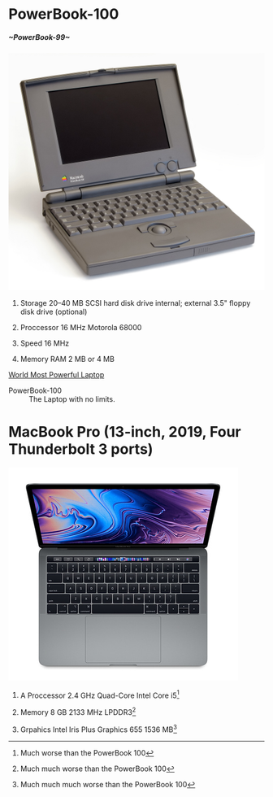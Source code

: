 # PowerBook-100
##### ~PowerBook-99~


![](powerbook.jpeg)



1. Storage 20–40 MB SCSI hard disk drive internal; external 3.5" floppy disk drive (optional)

2. Proccessor 16 MHz Motorola 68000

3. Speed 16 MHz

4. Memory RAM 2 MB or 4 MB 


[World Most Powerful Laptop](https://en.wikipedia.org/wiki/PowerBook_100 "World Most Powerful Laptop")

<dl>
  <dt>PowerBook-100</dt>
  <dd>The Laptop with no limits.</dd>
</dl>

# MacBook Pro (13-inch, 2019, Four Thunderbolt 3 ports)

![](mac.jpeg)


1. A Proccessor 2.4 GHz Quad-Core Intel Core i5[^1]  


2. Memory 8 GB 2133 MHz LPDDR3[^2]  


3. Grpahics Intel Iris Plus Graphics 655 1536 MB[^3]  


[^1]: Much worse than the PowerBook 100  


[^2]: Much much worse than the PowerBook 100  


[^3]: Much much much worse than the PowerBook 100  
